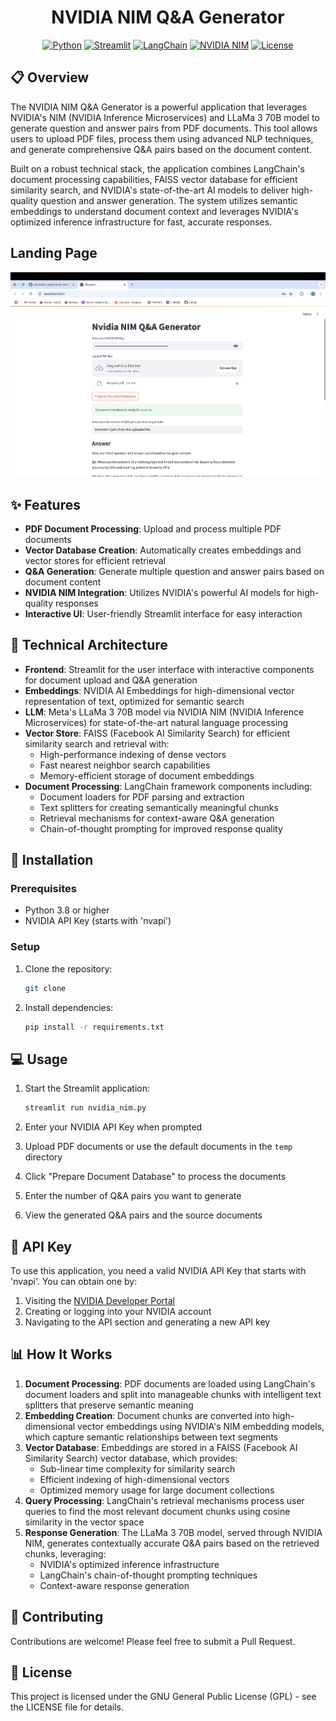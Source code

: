 <div align="center">

# NVIDIA NIM Q&A Generator

[![Python](https://img.shields.io/badge/Python-3.8%2B-blue)](https://www.python.org/)
[![Streamlit](https://img.shields.io/badge/Streamlit-1.28%2B-FF4B4B)](https://streamlit.io/)
[![LangChain](https://img.shields.io/badge/LangChain-0.1.0-green)](https://python.langchain.com/)
[![NVIDIA NIM](https://img.shields.io/badge/NVIDIA-NIM-76B900)](https://www.nvidia.com/en-us/ai-data-science/products/nim/)
[![License](https://img.shields.io/badge/License-GPL-blue.svg)](https://www.gnu.org/licenses/gpl-3.0)


</div>

## 📋 Overview

The NVIDIA NIM Q&A Generator is a powerful application that leverages NVIDIA's NIM (NVIDIA Inference Microservices) and LLaMa 3 70B model to generate question and answer pairs from PDF documents. This tool allows users to upload PDF files, process them using advanced NLP techniques, and generate comprehensive Q&A pairs based on the document content.

Built on a robust technical stack, the application combines LangChain's document processing capabilities, FAISS vector database for efficient similarity search, and NVIDIA's state-of-the-art AI models to deliver high-quality question and answer generation. The system utilizes semantic embeddings to understand document context and leverages NVIDIA's optimized inference infrastructure for fast, accurate responses.

## Landing Page

![Landing Page](landing.png)

## ✨ Features

- **PDF Document Processing**: Upload and process multiple PDF documents
- **Vector Database Creation**: Automatically creates embeddings and vector stores for efficient retrieval
- **Q&A Generation**: Generate multiple question and answer pairs based on document content
- **NVIDIA NIM Integration**: Utilizes NVIDIA's powerful AI models for high-quality responses
- **Interactive UI**: User-friendly Streamlit interface for easy interaction

## 🔧 Technical Architecture

- **Frontend**: Streamlit for the user interface with interactive components for document upload and Q&A generation
- **Embeddings**: NVIDIA AI Embeddings for high-dimensional vector representation of text, optimized for semantic search
- **LLM**: Meta's LLaMa 3 70B model via NVIDIA NIM (NVIDIA Inference Microservices) for state-of-the-art natural language processing
- **Vector Store**: FAISS (Facebook AI Similarity Search) for efficient similarity search and retrieval with:  
  - High-performance indexing of dense vectors
  - Fast nearest neighbor search capabilities
  - Memory-efficient storage of document embeddings
- **Document Processing**: LangChain framework components including:
  - Document loaders for PDF parsing and extraction
  - Text splitters for creating semantically meaningful chunks
  - Retrieval mechanisms for context-aware Q&A generation
  - Chain-of-thought prompting for improved response quality

## 🚀 Installation

### Prerequisites

- Python 3.8 or higher
- NVIDIA API Key (starts with 'nvapi')

### Setup

1. Clone the repository:
   ```bash
   git clone
   ```

2. Install dependencies:
   ```bash
   pip install -r requirements.txt
   ```

## 💻 Usage

1. Start the Streamlit application:
   ```bash
   streamlit run nvidia_nim.py
   ```

2. Enter your NVIDIA API Key when prompted

3. Upload PDF documents or use the default documents in the `temp` directory

4. Click "Prepare Document Database" to process the documents

5. Enter the number of Q&A pairs you want to generate

6. View the generated Q&A pairs and the source documents

## 🔑 API Key

To use this application, you need a valid NVIDIA API Key that starts with 'nvapi'. You can obtain one by:

1. Visiting the [NVIDIA Developer Portal](https://developer.nvidia.com/)
2. Creating or logging into your NVIDIA account
3. Navigating to the API section and generating a new API key

## 📊 How It Works

1. **Document Processing**: PDF documents are loaded using LangChain's document loaders and split into manageable chunks with intelligent text splitters that preserve semantic meaning
2. **Embedding Creation**: Document chunks are converted into high-dimensional vector embeddings using NVIDIA's NIM embedding models, which capture semantic relationships between text segments
3. **Vector Database**: Embeddings are stored in a FAISS (Facebook AI Similarity Search) vector database, which provides:
   - Sub-linear time complexity for similarity search
   - Efficient indexing of high-dimensional vectors
   - Optimized memory usage for large document collections
4. **Query Processing**: LangChain's retrieval mechanisms process user queries to find the most relevant document chunks using cosine similarity in the vector space
5. **Response Generation**: The LLaMa 3 70B model, served through NVIDIA NIM, generates contextually accurate Q&A pairs based on the retrieved chunks, leveraging:
   - NVIDIA's optimized inference infrastructure
   - LangChain's chain-of-thought prompting techniques
   - Context-aware response generation

## 🤝 Contributing

Contributions are welcome! Please feel free to submit a Pull Request.

## 📄 License

This project is licensed under the GNU General Public License (GPL) - see the LICENSE file for details.
